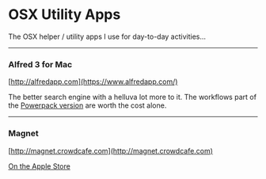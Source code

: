 OSX Utility Apps
================

The OSX helper / utility apps I use for day-to-day activities...

---

### Alfred 3 for Mac ###
[http://alfredapp.com](https://www.alfredapp.com/)

The better search engine with a helluva lot more to it. The workflows part of the [Powerpack version](https://www.alfredapp.com/powerpack/buy/) are worth the cost alone.

---

### Magnet ###

[http://magnet.crowdcafe.com](http://magnet.crowdcafe.com)

[On the Apple Store](https://itunes.apple.com/us/app/magnet/id441258766?mt=12)